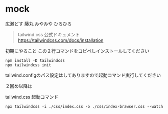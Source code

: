 # mock
広瀬どす
藤丸
みやみや
ひろひろ


> tailwind.css 公式ドキュメント
https://tailwindcss.com/docs/installation

初期にやること
この２行コマンドをコピペしインストールしてください
```
npm install -D tailwindcss
npx tailwindcss init
```

tailwind.configのパス設定はしてありますので起動コマンド実行してください

２回め以降は

tailwind.css  起動コマンド
```
npx tailwindcss -i ./css/index.css -o ./css/index-brawser.css --watch
```